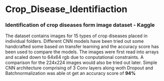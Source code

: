 # Crop_Disease_Identifiaction
### Identification of crop diseases form image dataset - Kaggle

The dataset contains images for 15 types of crop diseases placed in individual folders. Different CNN models have been tried out some handcrafted some based on transfer learning and the accuracy score has been used to compare the models. 
The images were first read into arrays and scaled down to 64x64 rgb due to conputational constraints. A comparison for the 224x224 images would also be tried out later.
Simple CNN architecture comprising of 3 Conv layers along woth Dropout and Batchnormalization was able ot get an accuracy score of **94%**
